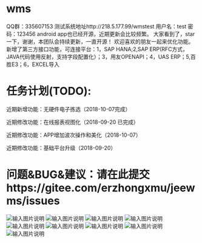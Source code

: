 # wms
QQ群：335607153
测试系统地址http://218.5.177.99/wmstest   用户名：test  密码：123456
android app也已经开源，近期更新会比较频繁。
大家看到了，star一下，谢谢，本团队会持续更新，一直开源！
欢迎喜欢的朋友一起来优化功能。
新增了第三方接口功能，可连接平台：1，SAP  HANA;2,SAP ERP(RFC方式，JAVA代码使用反射，支持字段配置化）；3，用友OPENAPI；4，UAS ERP；5,百胜E3；6，EXCEL导入

# 任务计划(TODO):
近期新增功能：无硬件电子拣选（2018-10-07完成）

近期修改功能：在线报表视图化（2018-09-20 已完成）

近期修改功能：APP增加波次操作和美化（2018-10-07）

近期修改功能：基础平台升级（2018-09-20）

# 问题&BUG&建议：请在此提交https://gitee.com/erzhongxmu/jeewms/issues
![输入图片说明](https://images.gitee.com/uploads/images/2018/1014/235739_2c29bbbf_544004.png "wmshome.png")
![输入图片说明](https://images.gitee.com/uploads/images/2018/1015/000747_4eafc335_544004.png "cwsyl.png")
![输入图片说明](https://images.gitee.com/uploads/images/2018/1015/000802_e438ced8_544004.png "cwt.png")
![输入图片说明](https://images.gitee.com/uploads/images/2018/1015/000813_bab8d35c_544004.png "ccsl.png")
![输入图片说明](https://images.gitee.com/uploads/images/2018/1015/000823_c5a982fe_544004.png "xqyj.png")
![输入图片说明](https://images.gitee.com/uploads/images/2018/1015/000843_92d44144_544004.png "Screenshot_2018-10-15-00-07-03-907_com.jeewms.www.png")
![输入图片说明](https://images.gitee.com/uploads/images/2018/1015/000857_ad7d16dc_544004.png "Screenshot_2018-10-15-00-03-11-011_com.jeewms.www.png")
![输入图片说明](https://images.gitee.com/uploads/images/2018/1015/000906_e439bf3f_544004.png "Screenshot_2018-10-15-00-03-34-019_com.jeewms.www.png")
![输入图片说明](https://images.gitee.com/uploads/images/2018/1015/000914_a6078e90_544004.png "Screenshot_2018-10-15-00-04-17-626_com.jeewms.www.png")
